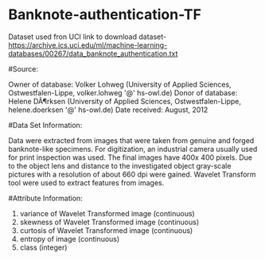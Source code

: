 # Banknote-authentication-TF
Dataset used fron UCI
link to download dataset- https://archive.ics.uci.edu/ml/machine-learning-databases/00267/data_banknote_authentication.txt

#Source:

Owner of database: Volker Lohweg (University of Applied Sciences, Ostwestfalen-Lippe, volker.lohweg '@' hs-owl.de) 
Donor of database: Helene DÃ¶rksen (University of Applied Sciences, Ostwestfalen-Lippe, helene.doerksen '@' hs-owl.de) 
Date received: August, 2012 


#Data Set Information:

Data were extracted from images that were taken from genuine and forged banknote-like specimens. For digitization, an industrial camera usually used for print inspection was used. The final images have 400x 400 pixels. Due to the object lens and distance to the investigated object gray-scale pictures with a resolution of about 660 dpi were gained. Wavelet Transform tool were used to extract features from images.


#Attribute Information:

1. variance of Wavelet Transformed image (continuous) 
2. skewness of Wavelet Transformed image (continuous) 
3. curtosis of Wavelet Transformed image (continuous) 
4. entropy of image (continuous) 
5. class (integer) 
